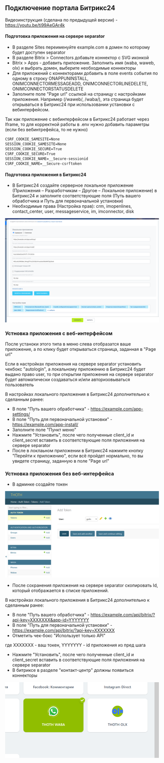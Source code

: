 ## Подключение портала Битрикс24

Видеоинструкция (сделана по предыдущей версии) - https://youtu.be/ti99AeGAr4k

#### Подготовка приложения на сервере separator

+ В разделе Sites переименуйте example.com в домен по которому будет доступен separator
+ В разделе Bitrix > Connectors добавьте коннектор с SVG иконкой
+ Bitrix > Apps - добавить приложение. Заполнить имя (waba, waweb, olx) и выбрать домен, выберите необходимые коннекторы
+ Для приложений с коннекторами добавить в поле events события по одному в строку ONAPPUNINSTALL, ONIMCONNECTORMESSAGEADD, ONIMCONNECTORLINEDELETE, ONIMCONNECTORSTATUSDELETE
+ Заполните поле "Page url" ссылкой на страницу с настройками приложения. Например (/waweb/, /waba/), эта страница будет открываться в Битрикс24 при использовании установки с вебинтерфейсом.

Так как приложение с вебинтерфейсом в Битрикс24 работает через Iframe, то для корректной работы в .env нужно добавить параметры (если без вебинтрефейса, то не нужно)

```
CSRF_COOKIE_SAMESITE=None
SESSION_COOKIE_SAMESITE=None
SESSION_COOKIE_SECURE=True
CSRF_COOKIE_SECURE=True
SESSION_COOKIE_NAME=__Secure-sessionid
CSRF_COOKIE_NAME=__Secure-csrftoken
```

#### Подготовка приложения в Битрикс24
+ В Битрикс24 создайте серверное локальное приложение (Приложения – Разработчикам – Другое – Локальное приложение) в Битрикс24 и заполните соответствующие поля (Путь вашего обработчика и Путь для первоначальной установки) 
+ Необходимые права (Настройка прав): crm, imopenlines, contact_center, user, messageservice, im, imconnector, disk

![b24 local app](img/b24_local_app.png)

### Устновка приложения с веб-интерфейсом 
После устаноки этого типа в меню слева отобразатся ваше приложение, а по клику будет открываться страница, заданная в "Page url"

Если в настройках приложения на сервере separator установить чекбокс "autologin", а локальному приложению в Битрикс24 будет выдано право user, то при открытии приложения на сервере separator будет автоматически создаваться и/или авторизовываться пользователь

В настройках локального приложения в Битрикс24 дополнительно к сделанным ранее:

+ В поле "Путь вашего обработчика" - https://example.com/app-settings/
+ В поле "Путь для первоначальной установки" - https://example.com/app-install/
+ Заполните поле "Пункт меню"
+ Нажмите "Установить", после чего полученные client_id и client_secret вставить в соответствующие поля приложения на сервере separator
+ После в локлаьном приложении в Битрикс24 нажмите кнопку "Перейти к приложению", если всё пройдет нормально, то вы увидете страницу, заданную в поле "Page url"

### Устновка приложения без веб-интерфейса

+ В админке создайте токен 

![separator user token](img/token.png)

+ После сохранения приложения на сервере separator скопировать Id, который отображается в списке приложений.

В настройках локального приложения в Битрикс24 дополнительно к сделанным ранее:

+ В поле "Путь вашего обработчика" -  https://example.com/api/bitrix/?api-key=XXXXXXX&app-id=YYYYYYY
+ В поле "Путь для первоначальной установки" - https://example.com/api/bitrix/?api-key=XXXXXXX
+ Отметить чек-бокс "Использует только API"

где XXXXXXX - ваш токен, YYYYYYY - id приложения из пред шага

+ Нажмите "Установить", после чего полученные client_id и client_secret вставить в соответствующие поля приложения на сервере separator
+ В битриксе в разделе "контакт-центр" должны появиться коннекторы

![alt text](img/olx-connector.png)

